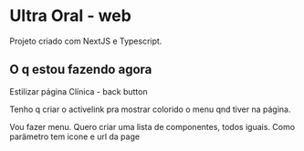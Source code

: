 # Ultra Oral - web

Projeto criado com NextJS e Typescript.

## O q estou fazendo agora

Estilizar página Clínica - back button

Tenho q criar o activelink pra mostrar colorido o menu qnd tiver na página.

Vou fazer menu. Quero criar uma lista de componentes, todos iguais. Como parämetro tem icone e url da page
